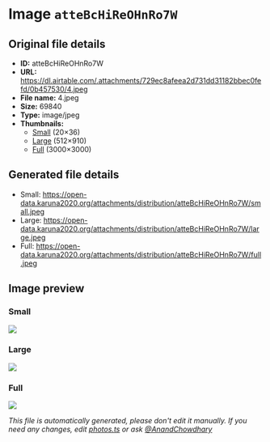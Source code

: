 # Image `atteBcHiReOHnRo7W`

## Original file details

- **ID:** atteBcHiReOHnRo7W
- **URL:** https://dl.airtable.com/.attachments/729ec8afeea2d731dd31182bbec0fefd/0b457530/4.jpeg
- **File name:** 4.jpeg
- **Size:** 69840
- **Type:** image/jpeg
- **Thumbnails:**
  - [Small](https://dl.airtable.com/.attachmentThumbnails/a1d2c02a2781ba8d04e9cde8aefa8ee9/8b4536f8) (20×36)
  - [Large](https://dl.airtable.com/.attachmentThumbnails/b198f753867ad3864cbaee1d1987d300/966d6cfa) (512×910)
  - [Full](https://dl.airtable.com/.attachmentThumbnails/730536862b7de51fefdd36c8c8136d5a/a4dc5808) (3000×3000)

## Generated file details

- Small: https://open-data.karuna2020.org/attachments/distribution/atteBcHiReOHnRo7W/small.jpeg
- Large: https://open-data.karuna2020.org/attachments/distribution/atteBcHiReOHnRo7W/large.jpeg
- Full: https://open-data.karuna2020.org/attachments/distribution/atteBcHiReOHnRo7W/full.jpeg

## Image preview

### Small

![](https://open-data.karuna2020.org/attachments/distribution/atteBcHiReOHnRo7W/small.jpeg)

### Large

![](https://open-data.karuna2020.org/attachments/distribution/atteBcHiReOHnRo7W/large.jpeg)

### Full

![](https://open-data.karuna2020.org/attachments/distribution/atteBcHiReOHnRo7W/full.jpeg)

_This file is automatically generated, please don't edit it manually. If you need any changes, edit [photos.ts](/photos.ts) or ask [@AnandChowdhary](https://github.com/AnandChowdhary)_

